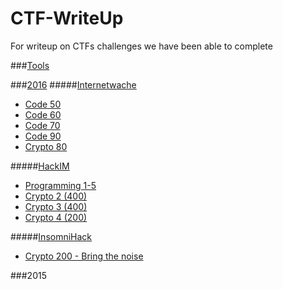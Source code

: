 # CTF-WriteUp
For writeup on CTFs challenges we have been able to complete

###[Tools]()

###[2016](2016/)
#####[Internetwache](2016/Internetwache/)
+ [Code 50](2016/Internetwache/Code50.md)
+ [Code 60](2016/Internetwache/Code60.md)
+ [Code 70](2016/Internetwache/Code70.md)
+ [Code 90](2016/Internetwache/Code90.md)
+ [Crypto 80](2016/Internetwache/Crypto80.md)

#####[HackIM](2016/HackIM/)
+ [Programming 1-5](2016/HackIM/programming.md)
+ [Crypto 2 (400)](2016/HackIM/crypto-2.md)
+ [Crypto 3 (400)](2016/HackIM/crypto-3.md)
+ [Crypto 4 (200)](2016/HackIM/crypto-4.md)

#####[InsomniHack](2016/Insomnihack/)
+ [Crypto 200 - Bring the noise](2016/Insomnihack/crypto/bring-the-noise-200.md)

###2015